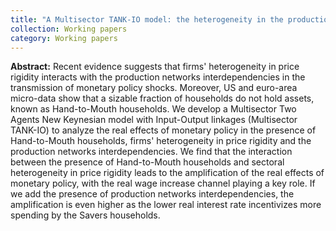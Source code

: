 ```yaml
---
title: "A Multisector TANK-IO model: the heterogeneity in the production economy matters for inequality"
collection: Working papers
category: Working papers
---
```


**Abstract:** Recent evidence suggests that firms' heterogeneity in price rigidity interacts with the production networks interdependencies in the transmission of monetary policy shocks. Moreover, US and euro-area micro-data show that a sizable fraction of households do not hold assets, known as Hand-to-Mouth households. We develop a Multisector Two Agents New Keynesian model with Input-Output linkages (Multisector TANK-IO) to analyze the real effects of monetary policy in the presence of Hand-to-Mouth households, firms' heterogeneity in price rigidity and the production networks interdependencies. We find that the interaction between the presence of Hand-to-Mouth households and sectoral heterogeneity in price rigidity leads to the amplification of the real effects of monetary policy, with the real wage increase channel playing a key role. If we add the presence of production networks interdependencies, the amplification is even higher as the lower real interest rate incentivizes more spending by the Savers households.
